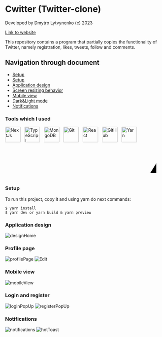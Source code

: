 # Cwitter (Twitter-clone)
Developed by Dmytro Lytvynenko (с) 2023

[Link to website](https://cwitter-5fy8.vercel.app/)

This repository contains a program that partially copies the functionality of Twitter, namely registration, likes, tweets, follow and comments.

## Navigation through document
* [Setup](#Tools-which-I-used)
* [Setup](#Setup)
* [Application design](#Application-design)
* [Screen resizing behavior](#Profile-page)
* [Mobile view](#Mobile-view)
* [Dark&Light mode](#Login-and-register)
* [Notifications](#Notifications)

### Tools which I used

<img align="left" alt="NextJs" width="50px" style="padding-right:10px;" src="https://cdn.jsdelivr.net/gh/devicons/devicon/icons/nextjs/nextjs-original-wordmark.svg" />
<img align="left" alt="TypeScript" width="50px" style="padding-right:10px;" src="https://cdn.jsdelivr.net/gh/devicons/devicon/icons/typescript/typescript-plain.svg" />
<img align="left" alt="MongoDB" width="50px" style="padding-right:10px;" src="https://cdn.jsdelivr.net/gh/devicons/devicon/icons/mongodb/mongodb-original.svg" />
<img align="left" alt="Git" width="50px" style="padding-right:10px;" src="https://cdn.jsdelivr.net/gh/devicons/devicon/icons/git/git-original.svg" />
<img align="left" alt="React" width="50px" style="padding-right:10px;" src="https://cdn.jsdelivr.net/gh/devicons/devicon/icons/react/react-original.svg" />
<img align="left" alt="GitHub" width="50px" style="padding-right:10px;" src="https://cdn.jsdelivr.net/gh/devicons/devicon/icons/github/github-original.svg" />
<img align="left" alt="Yarn" width="50px" style="padding-right:10px;" src="https://cdn.jsdelivr.net/gh/devicons/devicon/icons/yarn/yarn-original.svg" />
<svg align="left" alt="PrismaDB" width="50px" style="padding-right:10px;">
    <g>
        <path d="M254.312882,235.518775 L148.000961,9.74987264 C145.309805,4.08935083 139.731924,0.359884549 133.472618,0.0359753113 C127.198908,-0.384374336 121.212054,2.71925839 117.939655,8.08838662 L2.63252565,194.847143 C-0.947129465,200.604248 -0.871814894,207.912774 2.8257217,213.594888 L59.2003287,300.896318 C63.5805009,307.626626 71.8662281,310.673635 79.5631922,308.384597 L243.161606,259.992851 C248.145475,258.535702 252.252801,254.989363 254.421072,250.271225 C256.559881,245.57581 256.523135,240.176915 254.32061,235.511047 L254.312882,235.518775 Z M230.511129,245.201761 L91.6881763,286.252058 C87.4533189,287.511696 83.388474,283.840971 84.269448,279.567474 L133.866738,42.0831633 C134.794079,37.6396542 140.929985,36.9364206 142.869673,41.0476325 L234.684164,236.021085 C235.505704,237.779423 235.515611,239.809427 234.711272,241.575701 C233.906934,243.341974 232.369115,244.667163 230.503401,245.201761 L230.511129,245.201761 Z" fill="#000000" fill-rule="nonzero">
</path>
    </g>
</svg>

<br />

#

### Setup
To run this project, copy it and using yarn do next commands:

```
$ yarn install
$ yarn dev or yarn build & yarn preview
```

### Application design
![designHome](https://github.com/Dimativ/cwitter/assets/88792228/f3d24c86-2424-4e9f-86f2-17b59b952ac9)
### Profile page
![profilePage](https://github.com/Dimativ/cwitter/assets/88792228/d5f13a04-9479-4536-a1e9-eba55eb3abe5)
![Edit](https://github.com/Dimativ/cwitter/assets/88792228/05554aca-0393-4625-89ae-fae9a2ffbd0b)
### Mobile view
![mobileView](https://github.com/Dimativ/cwitter/assets/88792228/14cf0447-25e4-4b0b-9de8-0670a8eaebc7)
### Login and register
![loginPopUp](https://github.com/Dimativ/cwitter/assets/88792228/33ea42a2-c622-4241-84a6-69472cf97ce9)
![registerPopUp](https://github.com/Dimativ/cwitter/assets/88792228/3f12fc2c-7b6a-444b-81c9-3da286119769)
### Notifications
![notifications](https://github.com/Dimativ/cwitter/assets/88792228/76843b64-31ca-4052-b045-09cda061e55c)
![hotToast](https://github.com/Dimativ/cwitter/assets/88792228/377eac4e-1288-4d37-a242-1ab13242ff40)
